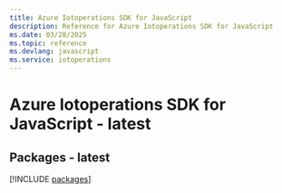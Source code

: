 ```yaml
---
title: Azure Iotoperations SDK for JavaScript
description: Reference for Azure Iotoperations SDK for JavaScript
ms.date: 03/28/2025
ms.topic: reference
ms.devlang: javascript
ms.service: iotoperations
---
```

# Azure Iotoperations SDK for JavaScript - latest
## Packages - latest
[!INCLUDE [packages](iotoperations-index.md)]